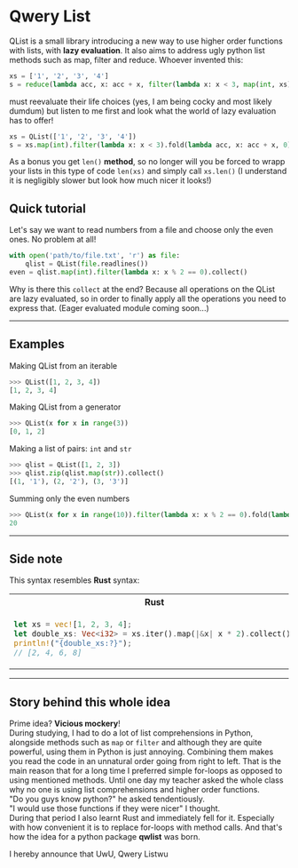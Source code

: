 # Qwery List
QList is a small library introducing a new way to use higher order functions
with lists, with **lazy evaluation**. It also aims to address ugly 
python list methods such as map, filter and reduce. Whoever invented this:
```python
xs = ['1', '2', '3', '4']
s = reduce(lambda acc, x: acc + x, filter(lambda x: x < 3, map(int, xs)), 0)
```
must reevaluate their life choices (yes, I am being cocky and most likely dumdum) but listen
to me first and look what the world of lazy evaluation has to offer!
```python
xs = QList(['1', '2', '3', '4'])
s = xs.map(int).filter(lambda x: x < 3).fold(lambda acc, x: acc + x, 0)
```

As a bonus you get `len()` **method**, so no longer will you be forced to wrapp your
lists in this type of code `len(xs)` and simply call `xs.len()` (I understand it is negligibly 
slower but look how much nicer it looks!)

## Quick tutorial
Let's say we want to read numbers from a file and choose only the even ones. No problem at all!
```python
with open('path/to/file.txt', 'r') as file:
    qlist = QList(file.readlines())
even = qlist.map(int).filter(lambda x: x % 2 == 0).collect()
```
Why is there this `collect` at the end? Because all operations on the QList are lazy evaluated, 
so in order to finally apply all the operations you need to express that. (Eager evaluated module
coming soon...)

---
## Examples
Making QList from an iterable
```python
>>> QList([1, 2, 3, 4])
[1, 2, 3, 4]
```
Making QList from a generator
```python
>>> QList(x for x in range(3))
[0, 1, 2]
```
Making a list of pairs: `int` and `str`
```python
>>> qlist = QList([1, 2, 3])
>>> qlist.zip(qlist.map(str)).collect()
[(1, '1'), (2, '2'), (3, '3')]
```
Summing only the even numbers
```python
>>> QList(x for x in range(10)).filter(lambda x: x % 2 == 0).fold(lambda acc, x: acc + x, 0)
20
```
---

## Side note
This syntax resembles **Rust** syntax:

<table>
<tr>
<th>Rust</th>
<th>Python</th>
</tr>
<tr>
<td>

```rust
let xs = vec![1, 2, 3, 4];
let double_xs: Vec<i32> = xs.iter().map(|&x| x * 2).collect();
println!("{double_xs:?}");
// [2, 4, 6, 8]
```

</td>
<td>

```python
xs = QList([1, 2, 3, 4])
double_xs = xs.map(lambda x: x * 2).collect()
print(double_xs)
# [2, 4, 6, 8]
```

</td>
</tr>
</table>

---
## Story behind this whole idea
Prime idea? **Vicious mockery**! \
During studying, I had to do a lot of list comprehensions in Python, alongside
methods such as `map` or `filter` and although they are quite powerful, using them
in Python is just annoying. Combining them makes you read the code in an unnatural order going
from right to left. That is the main reason that for a long time I preferred simple for-loops
as opposed to using mentioned methods. Until one day my teacher asked the whole class why no one is using
list comprehensions and higher order functions. \
"Do you guys know python?" he asked tendentiously. \
"I would use those functions if they were nicer" I thought.\
During that period I also learnt Rust and immediately fell for it. Especially with how convenient
it is to replace for-loops with method calls. And that's how the idea for a python package
**qwlist** was born.


I hereby announce that UwU, Qwery Listwu


